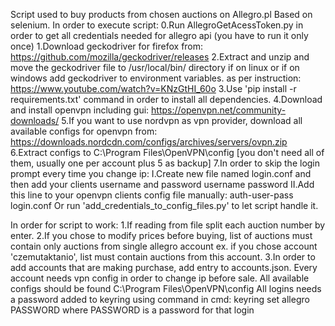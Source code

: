 Script used to buy products from chosen auctions on Allegro.pl
Based on selenium.
In order to execute script:
0.Run AllegroGetAcessToken.py in order to get all credentials needed for allegro api (you have to run it only once)
1.Download geckodriver for firefox from: https://github.com/mozilla/geckodriver/releases
2.Extract and unzip and move the geckodriver file to /usr/local/bin/ directory if on linux
or if on windows add geckodriver to environment variables. as per instruction: https://www.youtube.com/watch?v=KNzGtHI_60o
3.Use 'pip install -r requirements.txt' command in order to install all dependencies.
4.Download and install openvpn including gui: https://openvpn.net/community-downloads/
5.If you want to use nordvpn as vpn provider, download all available configs for openvpn from: https://downloads.nordcdn.com/configs/archives/servers/ovpn.zip
6.Extract configs to C:\Program Files\OpenVPN\config [you don't need all of them, usually one per account plus 5 as backup]
7.In order to skip the login prompt every time you change ip:
 I.Create new file named login.conf and then add your clients username and password
     username
     password
 II.Add this line to your openvpn clients config file manually:
    auth-user-pass login.conf
    Or run 'add_credentials_to_config_files.py' to let script handle it.

In order for script to work:
1.If reading from file split each auction number by enter.
2.If you chose to modify prices before buying, list of auctions must contain only auctions from single allegro account
ex. if you chose account 'czemutaktanio', list must contain auctions from this account.
3.In order to add accounts that are making purchase, add entry to accounts.json.
Every account needs vpn config in order to change ip before sale.
All available configs should be found C:\Program Files\OpenVPN\config
All logins needs a password added to keyring using command in cmd:
    keyring set allegro PASSWORD
where PASSWORD is a password for that login
